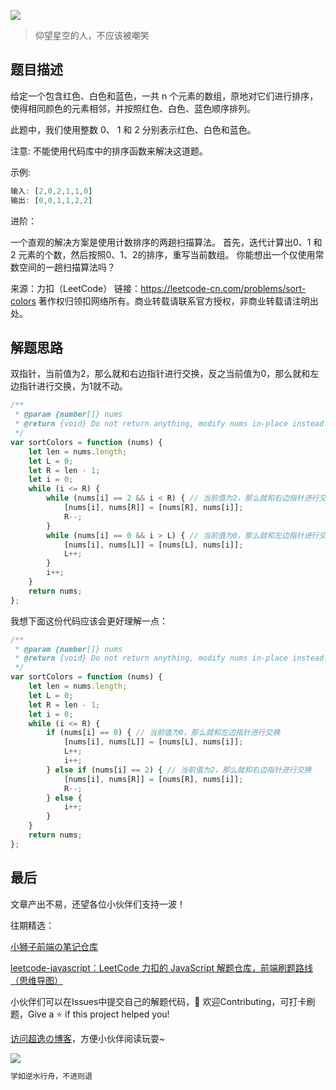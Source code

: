 ![](https://imgconvert.csdnimg.cn/aHR0cHM6Ly9jZG4uanNkZWxpdnIubmV0L2doL2Nob2NvbGF0ZTE5OTkvY2RuL2ltZy8yMDIwMDgyODE0NTUyMS5qcGc?x-oss-process=image/format,png)
>仰望星空的人，不应该被嘲笑

## 题目描述

给定一个包含红色、白色和蓝色，一共 n 个元素的数组，原地对它们进行排序，使得相同颜色的元素相邻，并按照红色、白色、蓝色顺序排列。

此题中，我们使用整数 0、 1 和 2 分别表示红色、白色和蓝色。

注意:
不能使用代码库中的排序函数来解决这道题。

示例:

```javascript
输入: [2,0,2,1,1,0]
输出: [0,0,1,1,2,2]
```

进阶：

一个直观的解决方案是使用计数排序的两趟扫描算法。
首先，迭代计算出0、1 和 2 元素的个数，然后按照0、1、2的排序，重写当前数组。
你能想出一个仅使用常数空间的一趟扫描算法吗？

来源：力扣（LeetCode）
链接：https://leetcode-cn.com/problems/sort-colors
著作权归领扣网络所有。商业转载请联系官方授权，非商业转载请注明出处。



## 解题思路

双指针，当前值为2，那么就和右边指针进行交换，反之当前值为0，那么就和左边指针进行交换，为1就不动。

```javascript
/**
 * @param {number[]} nums
 * @return {void} Do not return anything, modify nums in-place instead.
 */
var sortColors = function (nums) {
    let len = nums.length;
    let L = 0;
    let R = len - 1;
    let i = 0;
    while (i <= R) {
        while (nums[i] == 2 && i < R) { // 当前值为2，那么就和右边指针进行交换
            [nums[i], nums[R]] = [nums[R], nums[i]];
            R--;
        }
        while (nums[i] == 0 && i > L) { // 当前值为0，那么就和左边指针进行交换
            [nums[i], nums[L]] = [nums[L], nums[i]];
            L++;
        }
        i++;
    }
    return nums;
};
```

我想下面这份代码应该会更好理解一点：

```javascript
/**
 * @param {number[]} nums
 * @return {void} Do not return anything, modify nums in-place instead.
 */
var sortColors = function (nums) {
    let len = nums.length;
    let L = 0;
    let R = len - 1;
    let i = 0;
    while (i <= R) {
        if (nums[i] == 0) { // 当前值为0，那么就和左边指针进行交换
            [nums[i], nums[L]] = [nums[L], nums[i]];
            L++;
            i++;
        } else if (nums[i] == 2) { // 当前值为2，那么就和右边指针进行交换
            [nums[i], nums[R]] = [nums[R], nums[i]];
            R--;
        } else {
            i++;
        }
    }
    return nums;
};
```

## 最后
文章产出不易，还望各位小伙伴们支持一波！

往期精选：

<a href="https://github.com/Chocolate1999/Front-end-learning-to-organize-notes">小狮子前端の笔记仓库</a>

<a href="https://github.com/Chocolate1999/leetcode-javascript">leetcode-javascript：LeetCode 力扣的 JavaScript 解题仓库，前端刷题路线（思维导图）</a>

小伙伴们可以在Issues中提交自己的解题代码，🤝 欢迎Contributing，可打卡刷题，Give a ⭐️ if this project helped you!


<a href="https://yangchaoyi.vip/">访问超逸の博客</a>，方便小伙伴阅读玩耍~

![](https://img-blog.csdnimg.cn/2020090211491121.png#pic_center)

```javascript
学如逆水行舟，不进则退
```


